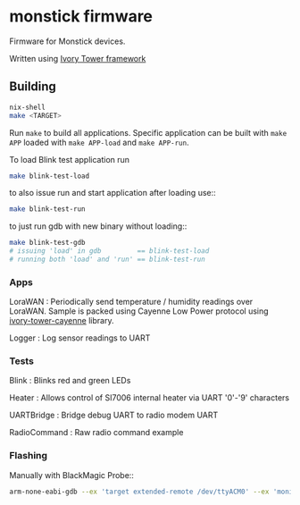 # monstick firmware

Firmware for Monstick devices.

Written using [Ivory Tower framework](http://ivorylang.org/)

## Building

```bash
nix-shell
make <TARGET>
```

Run `make` to build all applications.
Specific application can be built with `make APP`
loaded with `make APP-load` and `make APP-run`.

To load Blink test application run

```bash
make blink-test-load
```

to also issue run and start application after loading use::

```bash
make blink-test-run
```

to just run gdb with new binary without loading::

```bash
make blink-test-gdb
# issuing 'load' in gdb         == blink-test-load
# running both 'load' and 'run' == blink-test-run
```

### Apps

LoraWAN
: Periodically send temperature / humidity readings over LoraWAN.
Sample is packed using Cayenne Low Power protocol using
[ivory-tower-cayenne](https://github.com/hexamon-tech/ivory-tower-cayenne)
library.

Logger
: Log sensor readings to UART

### Tests

Blink
: Blinks red and green LEDs

Heater
: Allows control of SI7006 internal heater via UART '0'-'9' characters

UARTBridge
: Bridge debug UART to radio modem UART

RadioCommand
: Raw radio command example

### Flashing

Manually with BlackMagic Probe::

```bash
arm-none-eabi-gdb --ex 'target extended-remote /dev/ttyACM0' --ex 'monitor swdp_scan' --ex 'attach 1' --ex 'load' build/lorawan/image
```
